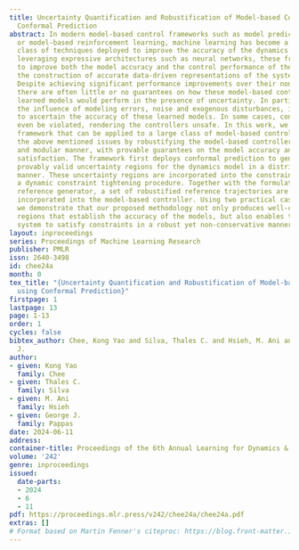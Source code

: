 ```yaml
---
title: Uncertainty Quantification and Robustification of Model-based Controllers using
  Conformal Prediction
abstract: In modern model-based control frameworks such as model predictive control
  or model-based reinforcement learning, machine learning has become a ubiquitous
  class of techniques deployed to improve the accuracy of the dynamics models. By
  leveraging expressive architectures such as neural networks, these frameworks aim
  to improve both the model accuracy and the control performance of the system, through
  the construction of accurate data-driven representations of the system dynamics.
  Despite achieving significant performance improvements over their non-learning counterparts,
  there are often little or no guarantees on how these model-based controllers with
  learned models would perform in the presence of uncertainty. In particular, under
  the influence of modeling errors, noise and exogenous disturbances, it is challenging
  to ascertain the accuracy of these learned models. In some cases, constraints may
  even be violated, rendering the controllers unsafe. In this work, we propose a novel
  framework that can be applied to a large class of model-based controllers and alleviates
  the above mentioned issues by robustifying the model-based controllers in an online
  and modular manner, with provable guarantees on the model accuracy and constraint
  satisfaction. The framework first deploys conformal prediction to generate finite-sample,
  provably valid uncertainty regions for the dynamics model in a distribution-free
  manner. These uncertainty regions are incorporated into the constraints through
  a dynamic constraint tightening procedure. Together with the formulation of a predictive
  reference generator, a set of robustified reference trajectories are generated and
  incorporated into the model-based controller. Using two practical case studies,
  we demonstrate that our proposed methodology not only produces well-calibrated uncertainty
  regions that establish the accuracy of the models, but also enables the closed-loop
  system to satisfy constraints in a robust yet non-conservative manner.
layout: inproceedings
series: Proceedings of Machine Learning Research
publisher: PMLR
issn: 2640-3498
id: chee24a
month: 0
tex_title: "{Uncertainty Quantification and Robustification of Model-based Controllers
  using Conformal Prediction}"
firstpage: 1
lastpage: 13
page: 1-13
order: 1
cycles: false
bibtex_author: Chee, Kong Yao and Silva, Thales C. and Hsieh, M. Ani and Pappas, George
  J.
author:
- given: Kong Yao
  family: Chee
- given: Thales C.
  family: Silva
- given: M. Ani
  family: Hsieh
- given: George J.
  family: Pappas
date: 2024-06-11
address:
container-title: Proceedings of the 6th Annual Learning for Dynamics & Control Conference
volume: '242'
genre: inproceedings
issued:
  date-parts:
  - 2024
  - 6
  - 11
pdf: https://proceedings.mlr.press/v242/chee24a/chee24a.pdf
extras: []
# Format based on Martin Fenner's citeproc: https://blog.front-matter.io/posts/citeproc-yaml-for-bibliographies/
---
```


